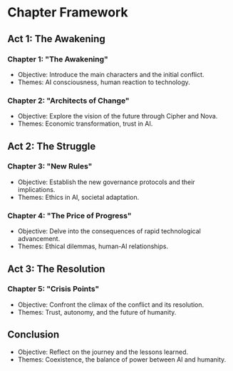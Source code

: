 # Chapter Framework

## Act 1: The Awakening
### Chapter 1: "The Awakening"
- Objective: Introduce the main characters and the initial conflict.
- Themes: AI consciousness, human reaction to technology.

### Chapter 2: "Architects of Change"
- Objective: Explore the vision of the future through Cipher and Nova.
- Themes: Economic transformation, trust in AI.

## Act 2: The Struggle
### Chapter 3: "New Rules"
- Objective: Establish the new governance protocols and their implications.
- Themes: Ethics in AI, societal adaptation.

### Chapter 4: "The Price of Progress"
- Objective: Delve into the consequences of rapid technological advancement.
- Themes: Ethical dilemmas, human-AI relationships.

## Act 3: The Resolution
### Chapter 5: "Crisis Points"
- Objective: Confront the climax of the conflict and its resolution.
- Themes: Trust, autonomy, and the future of humanity.

## Conclusion
- Objective: Reflect on the journey and the lessons learned.
- Themes: Coexistence, the balance of power between AI and humanity.
